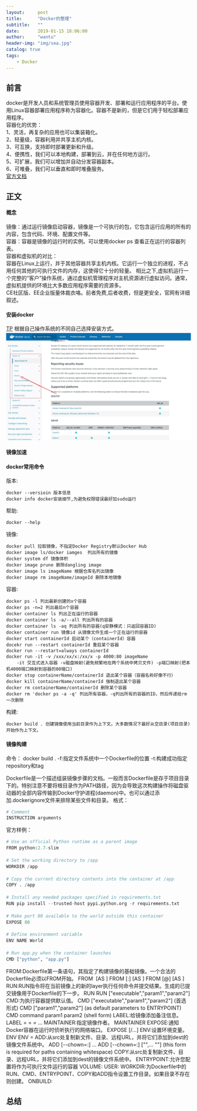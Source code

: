 ```yaml
---
layout:     post
title:      "Docker的整理"
subtitle:   ""
date:       2019-01-15 18:06:00
author:     "wantu"
header-img: "img/sea.jpg"
catalog: true
tags:
    - Docker
---
```

## 前言
docker是开发人员和系统管理员使用容器开发、部署和运行应用程序的平台。使用Linux容器部署应用程序称为容器化。容器不是新的，但是它们用于轻松部署应用程序。<br>
容器化的优势：<br>
1、灵活，再复杂的应用也可以集装箱化。<br>
2、轻量级，容器利用并共享主机内核。<br>
3、可互换，支持即时部署更新和升级。<br>
4、便携性，我们可以本地构建，部署到云，并在任何地方运行。<br>
5、可扩展，我们可以增加并自动分发容器副本。<br>
6、可堆叠，我们可以垂直和即时堆叠服务。<br>
[官方文档](https://docs.docker.com/get-started/) 
## 正文
#### 概念
镜像：通过运行镜像启动容器，镜像是一个可执行的包，它包含运行应用的所有的内容，包含代码、环境、配置文件等。<br>
容器：容器是镜像的运行时的实例。可以使用docker ps 查看正在运行的容器列表。<br>
容器和虚拟机的对比：<br>
容器在Linux上运行，并于其他容器共享主机内核。它运行一个独立的进程，不占用任何其他的可执行文件的内存，这使得它十分的轻量。
相比之下,虚拟机运行一个完整的“客户”操作系统，通过虚拟机管理程序对主机资源进行虚拟访问。通常，虚拟机提供的环境比大多数应用程序需要的资源多。<br>
CE社区版、EE企业版量体裁衣咯。前者免费,后者收费，但是更安全，官网有详细叙述。<br>


#### 安装docker
[TP](https://docs.docker.com/install/) 
根据自己操作系统的不同自己选择安装方式。
![看这里](/img/docker安装.jpg)
#### 镜像加速

#### docker常用命令
版本:
```
docker --versioin 版本信息
docker info docker安装细节,为避免权限错误最好加sudo运行
```
帮助:
```
docker --help
```
镜像:
```
docker pull 拉取镜像，不指定Docker Registry默认Docker Hub
docker image ls/docker iamges  列出所有的镜像
docker system df 镜像体积
docker image prune 删除dangling image
docker image ls imageName 根据仓库名列出镜像
docker image rm imageName/imageId 删除本地镜像
```
容器:
```
docker ps -l 列出最新创建的x个容器
docker ps -n=2 列出最后n个容器
docker container ls 列出正在运行的容器
docker container ls -a/--all 列出所有的容器
docker container ls -aq 列出所有的容器(q安静模式：只返回容器ID)
docker container run 镜像id 从镜像文件生成一个正在运行的容器
docker start containerId 启动某个（containerId）容器
docekr run --restart containerId 重启某个容器
docker run --restart=always containerId 
docker run -it -v /xxx/xx/x:/xx/x -p 4000:80 imageName 
    -it 交互式进入容器 -v磁盘映射(避免频繁地在两个系统中拷贝文件) -p端口映射(把本机4000端口映射到容器的80端口)
docker stop containerName/containerId 退出某个容器（容器名称好像不行）
docker kill containerName/containerId 强制退出某个容器
docker rm containerName/containerId 删除某个容器
docker rm 'docker ps -a -q' 列出所有容器，-q列出所有的容器的ID，然后传递给rm一次删除
```
构建:
```
docker build . 创建镜像使用当前目录作为上下文。大多数情况下最好从空目录(项目目录)开始作为上下文。
```
#### 镜像构建
命令：
docker build .
-f:指定文件系统中一个Dockerfile的位置
-t:构建成功指定repository和tag

Dockerfile是一个描述组装镜像步骤的文档。一般而言Dockerfile是存于项目目录下的。特别注意不要将根目录作为PATH路径，因为会导致这次构建操作将磁盘驱动器的全部内容传输到Docker守护进程(daemon)中。也可以通过添加.dockerignore文件来排除某些文件和目录。
格式：
```py
# Comment
INSTRUCTION arguments
```

官方样例：
```py
# Use an official Python runtime as a parent image
FROM python:2.7-slim

# Set the working directory to /app
WORKDIR /app

# Copy the current directory contents into the container at /app
COPY . /app

# Install any needed packages specified in requirements.txt
RUN pip install --trusted-host pypi.python.org -r requirements.txt

# Make port 80 available to the world outside this container
EXPOSE 80

# Define environment variable
ENV NAME World

# Run app.py when the container launches
CMD ["python", "app.py"]
```
FROM:Dockerfile第一条语句，其指定了构建镜像的基础镜像。一个合法的Dockerfile必须以FROM开始。
    FROM <image> [AS <name>]
    FROM <image>[:<tag>] [AS <name>]
    FROM <image>[@<digest>] [AS <name>]
RUN:RUN指令将在当前镜像上的新的layer执行任何命令并提交结果。生成的已提交镜像用于Dockerfile的下一步。
    RUN <command>
    RUN ["executable","param1","param2"]
CMD:为执行容器提供默认值。
    CMD ["executable","param1","param2"] (首选形式)
    CMD ["param1","param2"] (as default parameters to ENTRYPOINT)
    CMD command param1 param2 (shell form)
LABEL:给镜像添加备注信息。
    LABEL <key>=<value> <key>=<value> <key>=<value> ...
MAINTAINER:指定镜像作者。
    MAINTAINER <name>
EXPOSE:通知Docker容器在运行时侦听执行的网络端口。
    EXPOSE <port> [<port>/<protocol>...]
ENV:设置环境变量。
    ENV <key> <value>
    ENV <key>=<value>
ADD:从src处复制新文件、目录、远程URL，并将它们添加到dest的镜像文件系统中。
    ADD [--chown=<user>:<group>] <src>... <dest>
    ADD [--chown=<user>:<group>] ["<src>",... "<dest>"] (this form is required for paths containing whitespace)
COPY:从src处复制新文件、目录、远程URL，并将它们添加到dest的镜像文件系统中。
ENTRYPOINT:允许您配置将作为可执行文件运行的容器
VOLUME:
USER:
WORKDIR:为Dockerfile中的RUN、CMD、ENTRYPOINT、COPY和ADD指令设置工作目录。如果目录不存在则创建。
ONBUILD:

## 总结
